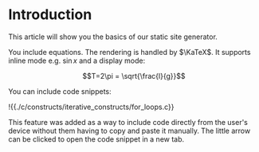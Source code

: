 # Introduction
This article will show you the basics of our static site generator.

You include equations. The rendering is handled by $\KaTeX$. It supports inline mode e.g. $\sin{x}$ and a display mode:

$$T=2\pi = \sqrt{\frac{l}{g}}$$

You can include code snippets:

!{{./c/constructs/iterative_constructs/for_loops.c}}

This feature was added as a way to include code directly from the user's device without them having to copy and paste it manually. The little arrow can be clicked to open the code snippet in a new tab.
